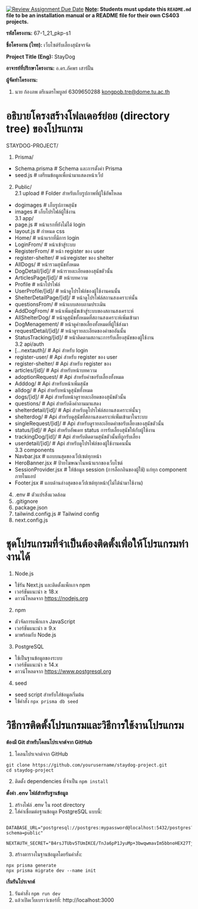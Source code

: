 [![Review Assignment Due Date](https://classroom.github.com/assets/deadline-readme-button-22041afd0340ce965d47ae6ef1cefeee28c7c493a6346c4f15d667ab976d596c.svg)](https://classroom.github.com/a/w8H8oomW)
**<ins>Note</ins>: Students must update this `README.md` file to be an installation manual or a README file for their own CS403 projects.**

**รหัสโครงงาน:**  67-1_21_pkp-s1

**ชื่อโครงงาน (ไทย):**  เว็บไซต์รับเลี้ยงสุนัขจรจัด

**Project Title (Eng):**  StayDog

**อาจารย์ที่ปรึกษาโครงงาน:**  อ.ดร.ภัคพร เสาร์ฝั้น

**ผู้จัดทำโครงงาน:** 
1. นาย ก้องภพ ตรีเนตรไพบูลย์  6309650288 kongpob.tre@dome.tu.ac.th


# อธิบายโครงสร้างโฟลเดอร์ย่อย (directory tree) ของโปรแกรม
STAYDOG-PROJECT/
1. Prisma/
- Schema.prisma # Schema และการตั้งค่า Prisma
- seed.js # เตรียมข้อมูลเพื่อนำมาแสดงหน้าเว็ป
2. Public/<br/>
2.1 upload # Folder สำหรับเก็บรูปภาพที่ผู้ใช้อัพโหลด
- dogimages # เก็บรูปภาพสุนัข
- images # เก็บโปรไฟล์ผู้ใช้งาน<br/>
3.1 app/ 
- page.js # หน้าแรกที่ยังไม่ได้ login
- layout.js # กำหนด css
- Home/ # หน้าแรกที่มีการ login
- LoginFrom/ # หน้าเข้าสู่ระบบ
- RegisterFrom/ # หน้า register ของ user
- register-shelter/ # หน้าregister ของ shelter
- AllDogs/ # หน้ารวมสุนัขทั้งหมด
- DogDetail/[id]/ # หน้ารายละเอียดของสุนัขตัวนั้น
- ArticlesPage/[id]/ # หน้าบทความ
- Profile # หน้าโปรไฟล์
- UserProfile/[id]/ # หน้าดูโปรไฟล์ของผู้ใช้งานคนนั้น
- ShelterDetailPage/[id]/ # หน้าดูโปรไฟล์สถานสงเคราะห์นั้น
- questionsFrom/ # หน้าแบบสอบถามประเมิน
- AddDogFrom/ # หน้าเพิ่มสุนัขเข้าสู่ระบบของสถานสงเคราะห์
- AllShelterDog/ # หน้าดูสุนัขทั้งหมดที่สถานสงเคราะห์เพิ่มเข้ามา
- DogMenagement/ # หน้าดูคำขอเลี้ยงทั้งหมดที่ผู้ใช้ส่งมา
- requestDetail/[id]/ # หน้าดูรายละเอียดของคำขออันนั้น
- StatusTracking/[id]/ # หน้าติดตามสถานะการรับเลี้ยงสุนัขของผู้ใช้งาน<br/>
3.2 api/auth
- [...nextauth]/ # Api สำหรับ login
- register-user/ # Api สำหรับ register ของ user
- register-shelter/ # Api สำหรับ register ของ 
- articles/[id]/  # Api สำหรับหน้าบทความ
- adoptionRequest/ # Api สำหรับคำขอรับเลี้ยงทั้งหมด
- Adddog/ # Api สำหรับหน้าเพิ่มสุนัข
- alldog/ # Api สำหรับหน้าดูสุนัขทั้งหมด
- dogs/[id]/ # Api สำหรับหน้าดูรายละเอียดของสุนัขตัวนั้น
- questions/ # Api สำหรับดึงคำถามมาแสดง
- shelterdetail/[id]/ # Api สำหรับดูโปรไฟล์สถานสงเคราะห์นั้นๆ
- shelterdog/ # Api สำหรับดูสุนัขที่สถานสงเคราะห์เพิ่่มเข้ามาในระบบ
- singleRequest/[id]/ # Api สำหรับดูรายละเอียดคำขอรับเลี้ยงของสุนัขตัวนั้น
- status/[id]/ # Api สำหรับอัพเดท status การรับเลี้ยงสุนัขให้กับผู้ใช้งาน
- trackingDog/[id]/ # Api สำหรับติดตามสุนัขตัวนั้นที่ถูกรับเลี้ยง
- userdetail/[id]/ # Api สำหรับดูโปรไฟล์ของผู้ใช้งานคนนั้น<br/>
3.3 components
- Navbar.jsx # แถบบนสุดของเว็ปเซต์ทุกหน้า
- HeroBanner.jsx # ป้ายโฆษณาในหน้าแรกของเว็บไซต์
- SessionProvider.jsx #  ให้ข้อมูล session (การล็อกอินของผู้ใช้) แก่ทุก component ภายในแอป
- Footer.jsx # แถบด้านล่างสุดของเว็ปเซต์ทุกหน้า(ไม่ได้นำมาใช้งาน)
4. .env # ตัวแปรสิ่งแวดล้อม
5. .gitignore
6. package.json
7. tailwind.config.js # Tailwind config
8. next.config.js 
# ชุดโปรแกรมที่จําเป็นต้องติดตั้งเพื่อให้โปรแกรมทํางานได้

1. Node.js
- ใช้รัน Next.js และติดตั้งแพ็กเกจ npm
- เวอร์ชันแนะนำ ≥ 18.x
- ดาวน์โหลดจาก https://nodejs.org
2. npm
- ตัวจัดการแพ็กเกจ JavaScript
- เวอร์ชันแนะนำ ≥ 9.x   
- มาพร้อมกับ Node.js
3. PostgreSQL
- ใช้เป็นฐานข้อมูลของระบบ
- เวอร์ชันแนะนำ ≥ 14.x 
- ดาวน์โหลดจาก https://www.postgresql.org 
4. seed
- seed script สำหรับใส่ข้อมูลเริ่มต้น
- ใช้คำสั่ง `npx prisma db seed`
  
# วิธีการติดตั้งโปรแกรมและวิธีการใช้งานโปรแกรม

**ต้องมี Git	สำหรับโคลนโปรเจกต์จาก GitHub** 
1. โคลนโปรเจกต์จาก GitHub
```
git clone https://github.com/yourusername/staydog-project.git
cd staydog-project
```
2. ติดตั้ง dependencies ที่จำเป็น
`npm install`

**ตั้งค่า .env ไฟล์สำหรับฐานข้อมูล** 
1. สร้างไฟล์ .env ใน root directory
2. ใส่ค่าเชื่อมต่อฐานข้อมูล PostgreSQL แบบนี้:
```
 DATABASE_URL="postgresql://postgres:mypassword@localhost:5432/postgres?schema=public"
 NEXTAUTH_SECRET="B4rsJTUbv5TUmIKCE/TnJa6pP1JyuMp+3bwqwmavIm5bbnoHEX27Tj5lcMs="
```
3. สร้างตารางในฐานข้อมูลโดยรันคำสั่ง:
```
npx prisma generate
npx prisma migrate dev --name init
```
**เริ่มรันโปรเจกต์** 
1. รันคำสั่ง `npm run dev`
2. แล้วเปิดเว็บเบราว์เซอร์ที่: http://localhost:3000
